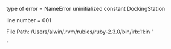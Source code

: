 type of error = NameError
  uninitialized constant DockingStation

line number = 001

File Path:
/Users/alwin/.rvm/rubies/ruby-2.3.0/bin/irb:11:in '<main>'
